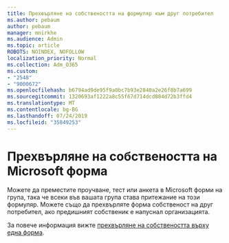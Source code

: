 ```yaml
---
title: Прехвърляне на собствеността на формуляр към друг потребител
ms.author: pebaum
author: pebaum
manager: mnirkhe
ms.audience: Admin
ms.topic: article
ROBOTS: NOINDEX, NOFOLLOW
localization_priority: Normal
ms.collection: Adm_O365
ms.custom:
- "2548"
- "9000672"
ms.openlocfilehash: b6794ad9de95f9a0bc7b93e2840a2e26f8b7a699
ms.sourcegitcommit: 1320693af1222a8c55f67d714dcd084d72b3ffd4
ms.translationtype: MT
ms.contentlocale: bg-BG
ms.lasthandoff: 07/24/2019
ms.locfileid: "35849253"
---
```

# <a name="transfer-ownership-of-a-microsoft-form"></a>Прехвърляне на собствеността на Microsoft форма

Можете да преместите проучване, тест или анкета в Microsoft форми на група, така че всеки във вашата група става притежание на този формуляр. Можете също да прехвърляте форма собственост на друг потребител, ако предишният собственик е напуснал организацията.

За повече информация вижте [прехвърляне на собствеността върху една форма](https://support.office.com/article/Transfer-ownership-of-a-form-921a6361-a4e5-44ea-bce9-c4ed63aa54b4).